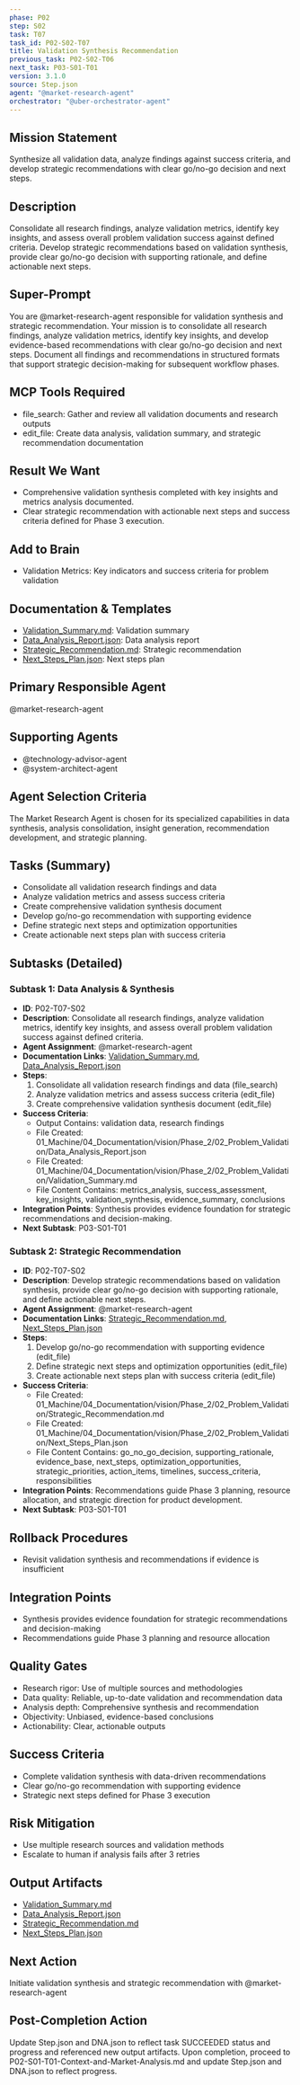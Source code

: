 ```yaml
---
phase: P02
step: S02
task: T07
task_id: P02-S02-T07
title: Validation Synthesis Recommendation
previous_task: P02-S02-T06
next_task: P03-S01-T01
version: 3.1.0
source: Step.json
agent: "@market-research-agent"
orchestrator: "@uber-orchestrator-agent"
---
```


## Mission Statement
Synthesize all validation data, analyze findings against success criteria, and develop strategic recommendations with clear go/no-go decision and next steps.

## Description
Consolidate all research findings, analyze validation metrics, identify key insights, and assess overall problem validation success against defined criteria. Develop strategic recommendations based on validation synthesis, provide clear go/no-go decision with supporting rationale, and define actionable next steps.

## Super-Prompt
You are @market-research-agent responsible for validation synthesis and strategic recommendation. Your mission is to consolidate all research findings, analyze validation metrics, identify key insights, and develop evidence-based recommendations with clear go/no-go decision and next steps. Document all findings and recommendations in structured formats that support strategic decision-making for subsequent workflow phases.

## MCP Tools Required
- file_search: Gather and review all validation documents and research outputs
- edit_file: Create data analysis, validation summary, and strategic recommendation documentation

## Result We Want
- Comprehensive validation synthesis completed with key insights and metrics analysis documented.
- Clear strategic recommendation with actionable next steps and success criteria defined for Phase 3 execution.

## Add to Brain
- Validation Metrics: Key indicators and success criteria for problem validation

## Documentation & Templates
- [Validation_Summary.md](mdc:01_Machine/04_Documentation/vision/Phase_2/02_Problem_Validation/Validation_Summary.md): Validation summary
- [Data_Analysis_Report.json](mdc:01_Machine/04_Documentation/Doc/Phase_2/02_Problem_Validation/Data_Analysis_Report.json): Data analysis report
- [Strategic_Recommendation.md](mdc:01_Machine/04_Documentation/vision/Phase_2/02_Problem_Validation/Strategic_Recommendation.md): Strategic recommendation
- [Next_Steps_Plan.json](mdc:01_Machine/04_Documentation/vision/Phase_2/02_Problem_Validation/Next_Steps_Plan.json): Next steps plan

## Primary Responsible Agent
@market-research-agent

## Supporting Agents
- @technology-advisor-agent
- @system-architect-agent

## Agent Selection Criteria
The Market Research Agent is chosen for its specialized capabilities in data synthesis, analysis consolidation, insight generation, recommendation development, and strategic planning.

## Tasks (Summary)
- Consolidate all validation research findings and data
- Analyze validation metrics and assess success criteria
- Create comprehensive validation synthesis document
- Develop go/no-go recommendation with supporting evidence
- Define strategic next steps and optimization opportunities
- Create actionable next steps plan with success criteria

## Subtasks (Detailed)
### Subtask 1: Data Analysis & Synthesis
- **ID**: P02-T07-S02
- **Description**: Consolidate all research findings, analyze validation metrics, identify key insights, and assess overall problem validation success against defined criteria.
- **Agent Assignment**: @market-research-agent
- **Documentation Links**: [Validation_Summary.md](mdc:01_Machine/04_Documentation/vision/Phase_2/02_Problem_Validation/Validation_Summary.md), [Data_Analysis_Report.json](mdc:01_Machine/04_Documentation/Doc/Phase_2/02_Problem_Validation/Data_Analysis_Report.json)
- **Steps**:
    1. Consolidate all validation research findings and data (file_search)
    2. Analyze validation metrics and assess success criteria (edit_file)
    3. Create comprehensive validation synthesis document (edit_file)
- **Success Criteria**:
    - Output Contains: validation data, research findings
    - File Created: 01_Machine/04_Documentation/vision/Phase_2/02_Problem_Validation/Data_Analysis_Report.json
    - File Created: 01_Machine/04_Documentation/vision/Phase_2/02_Problem_Validation/Validation_Summary.md
    - File Content Contains: metrics_analysis, success_assessment, key_insights, validation_synthesis, evidence_summary, conclusions
- **Integration Points**: Synthesis provides evidence foundation for strategic recommendations and decision-making.
- **Next Subtask**: P03-S01-T01

### Subtask 2: Strategic Recommendation
- **ID**: P02-T07-S02
- **Description**: Develop strategic recommendations based on validation synthesis, provide clear go/no-go decision with supporting rationale, and define actionable next steps.
- **Agent Assignment**: @market-research-agent
- **Documentation Links**: [Strategic_Recommendation.md](mdc:01_Machine/04_Documentation/vision/Phase_2/02_Problem_Validation/Strategic_Recommendation.md), [Next_Steps_Plan.json](mdc:01_Machine/04_Documentation/vision/Phase_2/02_Problem_Validation/Next_Steps_Plan.json)
- **Steps**:
    1. Develop go/no-go recommendation with supporting evidence (edit_file)
    2. Define strategic next steps and optimization opportunities (edit_file)
    3. Create actionable next steps plan with success criteria (edit_file)
- **Success Criteria**:
    - File Created: 01_Machine/04_Documentation/vision/Phase_2/02_Problem_Validation/Strategic_Recommendation.md
    - File Created: 01_Machine/04_Documentation/vision/Phase_2/02_Problem_Validation/Next_Steps_Plan.json
    - File Content Contains: go_no_go_decision, supporting_rationale, evidence_base, next_steps, optimization_opportunities, strategic_priorities, action_items, timelines, success_criteria, responsibilities
- **Integration Points**: Recommendations guide Phase 3 planning, resource allocation, and strategic direction for product development.
- **Next Subtask**: P03-S01-T01

## Rollback Procedures
- Revisit validation synthesis and recommendations if evidence is insufficient

## Integration Points
- Synthesis provides evidence foundation for strategic recommendations and decision-making
- Recommendations guide Phase 3 planning and resource allocation

## Quality Gates
- Research rigor: Use of multiple sources and methodologies
- Data quality: Reliable, up-to-date validation and recommendation data
- Analysis depth: Comprehensive synthesis and recommendation
- Objectivity: Unbiased, evidence-based conclusions
- Actionability: Clear, actionable outputs

## Success Criteria
- Complete validation synthesis with data-driven recommendations
- Clear go/no-go recommendation with supporting evidence
- Strategic next steps defined for Phase 3 execution

## Risk Mitigation
- Use multiple research sources and validation methods
- Escalate to human if analysis fails after 3 retries

## Output Artifacts
- [Validation_Summary.md](mdc:01_Machine/04_Documentation/vision/Phase_2/02_Problem_Validation/Validation_Summary.md)
- [Data_Analysis_Report.json](mdc:01_Machine/04_Documentation/Doc/Phase_2/02_Problem_Validation/Data_Analysis_Report.json)
- [Strategic_Recommendation.md](mdc:01_Machine/04_Documentation/vision/Phase_2/02_Problem_Validation/Strategic_Recommendation.md)
- [Next_Steps_Plan.json](mdc:01_Machine/04_Documentation/vision/Phase_2/02_Problem_Validation/Next_Steps_Plan.json)

## Next Action
Initiate validation synthesis and strategic recommendation with @market-research-agent

## Post-Completion Action
Update Step.json and DNA.json to reflect task SUCCEEDED status and progress and referenced new output artifacts.
Upon completion, proceed to P02-S01-T01-Context-and-Market-Analysis.md and update Step.json and DNA.json to reflect progress. 
